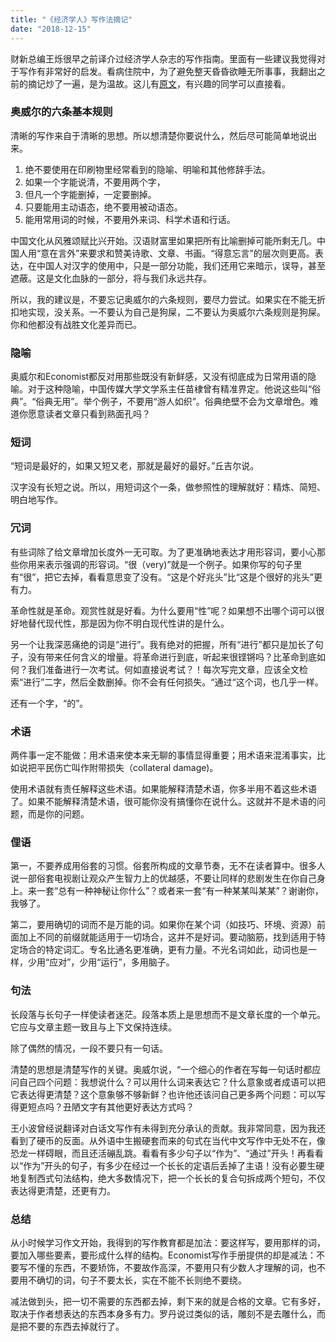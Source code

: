 ```yaml
---
title: "《经济学人》写作法摘记"
date: "2018-12-15"
---
```


财新总编王烁很早之前译介过经济学人杂志的写作指南。里面有一些建议我觉得对于写作有非常好的启发。看病住院中，为了避免整天昏昏欲睡无所事事，我翻出之前的摘记炒了一遍，是为温故。这儿有[原文](http://wangshuo.blog.caixin.com/archives/148349)，有兴趣的同学可以直接看。

### 奥威尔的六条基本规则

清晰的写作来自于清晰的思想。所以想清楚你要说什么，然后尽可能简单地说出来。

1. 绝不要使用在印刷物里经常看到的隐喻、明喻和其他修辞手法。
2. 如果一个字能说清，不要用两个字，
3. 但凡一个字能删掉，一定要删掉。
4. 只要能用主动语态，绝不要用被动语态。
5. 能用常用词的时候，不要用外来词、科学术语和行话。

中国文化从风雅颂赋比兴开始。汉语财富里如果把所有比喻删掉可能所剩无几。中国人用“意在言外”来要求和赞美诗歌、文章、书画。“得意忘言”的层次则更高。表达，在中国人对汉字的使用中，只是一部分功能，我们还用它来暗示，误导，甚至遮蔽。这是文化血脉的一部分，将与我们永远共存。

所以，我的建议是，不要忘记奥威尔的六条规则，要尽力尝试。如果实在不能无折扣地实现，没关系。一不要认为自己是狗屎，二不要认为奥威尔六条规则是狗屎。你和他都没有战胜文化差异而已。

### 隐喻

奥威尔和Economist都反对用那些既没有新鲜感，又没有彻底成为日常用语的隐喻。对于这种隐喻，中国传媒大学文学系主任苗棣曾有精准界定。他说这些叫“俗典”。“俗典无用”。举个例子，不要用“游人如织”。俗典绝壁不会为文章增色。难道你愿意读者文章只看到熟面孔吗？

### 短词

“短词是最好的，如果又短又老，那就是最好的最好。”丘吉尔说。

汉字没有长短之说。所以，用短词这个一条，做参照性的理解就好：精炼、简短、明白地写作。

### 冗词

有些词除了给文章增加长度外一无可取。为了更准确地表达才用形容词，要小心那些你用来表示强调的形容词。“很（very)”就是一个例子。如果你写的句子里有“很”，把它去掉，看看意思变了没有。“这是个好兆头”比“这是个很好的兆头”更有力。

革命性就是革命。观赏性就是好看。为什么要用“性”呢？如果想不出哪个词可以很好地替代现代性，那是因为你不明白现代性讲的是什么。

另一个让我深恶痛绝的词是“进行”。我有绝对的把握，所有“进行”都只是加长了句子，没有带来任何含义的增量。将革命进行到底，听起来很铿锵吗？比革命到底如何？我们准备进行一次考试。何如直接说考试？！每次写完文章，应该全文检索“进行”二字，然后全数删掉。你不会有任何损失。“通过“这个词，也几乎一样。

还有一个字，“的”。

### 术语

两件事一定不能做：用术语来使本来无聊的事情显得重要；用术语来混淆事实，比如说把平民伤亡叫作附带损失（collateral damage)。

使用术语就有责任解释这些术语。如果能解释清楚术语，你多半用不着这些术语了。如果不能解释清楚术语，很可能你没有搞懂你在说什么。这就并不是术语的问题，而是你的问题。

### 俚语

第一，不要养成用俗套的习惯。俗套所构成的文章节奏，无不在读者算中。很多人说一部俗套电视剧让观众产生智力上的优越感，不要让同样的悲剧发生在你自己身上。来一套“总有一种神秘让你什么”？或者来一套“有一种某某叫某某”？谢谢你，我够了。

第二，要用确切的词而不是万能的词。如果你在某个词（如技巧、环境、资源）前面加上不同的前缀就能适用于一切场合，这并不是好词。要动脑筋，找到适用于特定场合的特定词汇。专名比通名更准确，更有力量。不光名词如此，动词也是一样，少用“应对”，少用“运行”，多用脑子。

### 句法

长段落与长句子一样使读者迷茫。段落本质上是思想而不是文章长度的一个单元。它应与文章主题一致且与上下文保持连续。

除了偶然的情况，一段不要只有一句话。

清楚的思想是清楚写作的关键。奥威尔说，“一个细心的作者在写每一句话时都应问自己四个问题：我想说什么？可以用什么词来表达它？什么意象或者成语可以把它表达得更清楚？这个意象够不够新鲜？也许他还该问自己更多两个问题：可以写得更短点吗？丑陋文字有其他更好表达方式吗？

王小波曾经说翻译对白话文写作有未得到充分承认的贡献。我非常同意，因为我还看到了硬币的反面。从外语中生搬硬套而来的句式在当代中文写作中无处不在，像恐龙一样碍眼，而且还活磞乱跳。看看有多少句子以“作为”、“通过”开头！再看看以“作为”开头的句子，有多少在经过一个长长的定语后丢掉了主语！没有必要生硬地复制西式句法结构，绝大多数情况下，把一个长长的复合句拆成两个短句，不仅表达得更清楚，还更有力。


### 总结

从小时候学习作文开始，我得到的写作教育都是加法：要这样写，要用那样的词，要加入哪些要素，要形成什么样的结构。Economist写作手册提供的却是减法：不要写不懂的东西，不要矫饰，不要故作高深，不要用只有少数人才理解的词，也不要用不确切的词，句子不要太长，实在不能不长则绝不要绕。

减法做到头，把一切不需要的东西都去掉，剩下来的就是合格的文章。它有多好，取决于作者想表达的东西本身多有力。罗丹说过类似的话，雕刻不是去雕什么，而是把不要的东西去掉就行了。